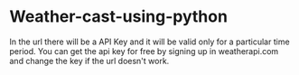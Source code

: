 # Weather-cast-using-python

In the url there will be a API Key and it will be valid only for a particular time period.
You can get the api key for free by signing up in weatherapi.com and change the key if the url doesn't work.
